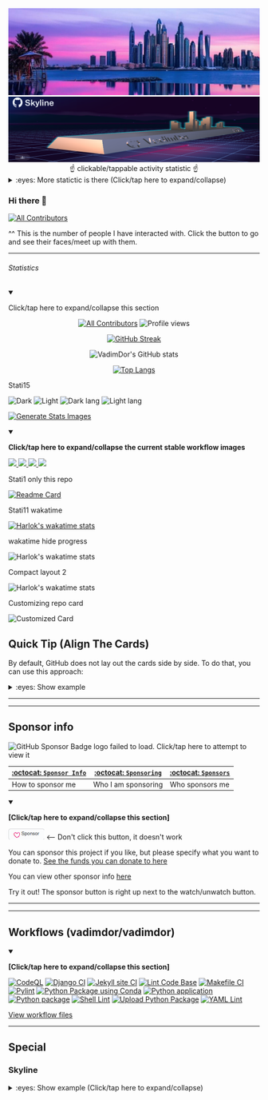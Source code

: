 <a href="https://skyline.github.com/vadimdor/2017/">
<img src="/Special/GitHub_Skyline/dubai.png"  width="100%" height="20%"><img src="/Special/GitHub_Skyline/Skyline-w.png"  width="100%" height="20%"></a><div align="center">☝️ clickable/tappable activity statistic ☝️</div>

<div></div>
<details><summary>:eyes: More statictic is there (Click/tap here to expand/collapse)</summary>
  
## Skyline 2017

<details open><summary>:eyes: More statictic is there (Click/tap here to expand/collapse)</summary>

[View skyline 2017 via GitHub skyline](https://skyline.github.com/vadimdor/2017/)

[View STL file](Special/GitHub_Skyline/2017/VadimDor-2017.stl)

</detials>

## Skyline 2018

<details><summary>:eyes: More statictic is there (Click/tap here to expand/collapse)</summary>


[View skyline 2018 via GitHub skyline](https://skyline.github.com/vadimdor/2018/)

</detials>

## Skyline 2019

<details><summary>:eyes: More statictic is there (Click/tap here to expand/collapse)</summary>


[View skyline 2019 via GitHub skyline](https://skyline.github.com/vadimdor/2019/)

</detials>

## Skyline 2020

<details><summary>:eyes: More statictic is there (Click/tap here to expand/collapse)</summary>

[View skyline 2020 via GitHub skyline](https://skyline.github.com/vadimdor/2020/)

</details>

## Skyline 2021

<details><summary>:eyes: More statictic is there (Click/tap here to expand/collapse)</summary>

[View skyline 2021 via GitHub skyline](https://skyline.github.com/vadimdor/2021/)  |  [View STL file](Special/GitHub_Skyline/2021/VadimDor-2021.stl)
</details>

## Skyline 2022
It was no time for some creative

## Skyline 2023

<details open><summary>:eyes: More statictic is there (Click/tap here to expand/collapse)</summary>

[View skyline 2023 via GitHub skyline](https://skyline.github.com/vadimdor/2023/) | [View STL file (coming soon)]
</details> <!-- End of Skyline 2023 !-->

</details>
</details>
</details>
</details>
</details> <!-- End of Skyline data list !-->
 </details><!-- End of skyline section !-->


### Hi there 👋


<!--
**VadimDor/VadimDor** is a ✨ _special_ ✨ repository because its `README.md` (this file) appears on your GitHub profile.

Here are some ideas to get you started:

- 🔭 I’m currently working on ...
- 🌱 I’m currently learning ...
- 👯 I’m looking to collaborate on ...
- 🤔 I’m looking for help with ...
- 💬 Ask me about ...
- 📫 How to reach me: ...
- 😄 Pronouns: ...
- ⚡ Fun fact: ...
-->

<!-- ALL-CONTRIBUTORS-BADGE:START - Do not remove or modify this section -->
[![All Contributors](https://img.shields.io/badge/all_contributors-36-orange.svg?style=flat-square)](#contributors-)
<!-- ALL-CONTRIBUTORS-BADGE:END -->
^^ This is the number of people I have interacted with. Click the button to go and see their faces/meet up with them.

***

###### Statistics

<details open><summary><p lang="en">Click/tap here to expand/collapse this section</p></summary>

<div align="center">

[![All Contributors](https://img.shields.io/badge/all_contributors-34-orange.svg?style=flat-square)](#contributors-) ![Profile views](https://komarev.com/ghpvc/?username=vadimdor) 

[![GitHub Streak](https://github-readme-streak-stats.herokuapp.com/?user=vadimdor&theme=highcontrast)](https://github-readme-streak-stats.herokuapp.com?user=vadimdor&theme=vue-dark&locale=de)

![VadimDor's GitHub stats](https://github-readme-stats.vercel.app/api/?username=vadimdor&title_color=fff&icon_color=79ff97&text_color=9f9f9f&bg_color=000000&show_icons=true)

[![Top Langs](https://github-readme-stats.vercel.app/api/top-langs/?username=vadimdor&layout=compact&size_weight=0.5&count_weight=0.5&title_color=fff&icon_color=79ff97&text_color=9f9f9f&bg_color=000000&show_icons=true)](https://github-readme-stats.vercel.app/api/top-langs/?username=vadimdor&size_weight=0.5&count_weight=0.5&title_color=fff&icon_color=79ff97&text_color=9f9f9f&bg_color=000000&show_icons=true)

</div>

Stati15

![Dark ](https://raw.githubusercontent.com/vadimdor/VadimDor/main/generated/overview.svg#gh-dark-mode-only) 
![Light](https://raw.githubusercontent.com/vadimdor/VadimDor/main/generated/overview.svg#gh-light-mode-only) 
![Dark lang ](https://raw.githubusercontent.com/vadimdor/VadimDor/main/generated/languages.svg#gh-dark-mode-only)
![Light lang](https://raw.githubusercontent.com/vadimdor/VadimDor/main/generated/languages.svg#gh-light-mode-only)


[![Generate Stats Images](https://github.com/vadimdor/VadimDor/actions/workflows/generate_github_stats_a.yml/badge.svg)](https://github.com/vadimdor/VadimDor/actions/workflows/generate_github_stats_a.yml)


<details open><summary><p><b>Click/tap here to expand/collapse the current stable workflow images</b></p></summary>

<a href="https://github.com/jstrieb/github-stats">
<img src="https://github.com/vadimdor/VadimDor/blob/main/generated/overview.svg#gh-dark-mode-only" />
<img src="https://github.com/vadimdor/VadimDor/blob/main/generated/languages.svg#gh-dark-mode-only" />
<img src="https://github.com/vadimdor/VadimDor/blob/main/generated/overview.svg#gh-light-mode-only" />
<img src="https://github.com/vadimdor/VadimDor/blob/main/generated/languages.svg#gh-light-mode-only" />
</a>
</details>

Stati1 only this repo

[![Readme Card](https://github-readme-stats.vercel.app/api/pin/?username=vadimdor&repo=vadimdor)](https://github.com/anuraghazra/github-readme-stats)


Stati11 wakatime

[![Harlok's wakatime stats](https://github-readme-stats.vercel.app/api/wakatime?username=vadimdor)](https://github.com/anuraghazra/github-readme-stats)

wakatime hide progress

![Harlok's wakatime stats](https://github-readme-stats.vercel.app/api/wakatime?username=vadimdor&hide_progress=true)

Compact layout 2

![Harlok's wakatime stats](https://github-readme-stats.vercel.app/api/wakatime?username=vadimdor\&layout=compact)



Customizing repo card

![Customized Card](https://github-readme-stats.vercel.app/api/pin?username=vadimdor\&repo=github-readme-stats\&title_color=fff\&icon_color=f9f9f9\&text_color=9f9f9f\&bg_color=151515)

## Quick Tip (Align The Cards)

By default, GitHub does not lay out the cards side by side. To do that, you can use this approach:
<details>
<summary>:eyes: Show example</summary>

<a href="https://github.com/anuraghazra/github-readme-stats">
  <img height=200 align="center" src="https://github-readme-stats.vercel.app/api?username=vadimdor" />
</a>

<a href="https://github.com/anuraghazra/convoychat">
  <img height=200 align="center" src="https://github-readme-stats.vercel.app/api/top-langs?username=vadimdor&layout=compact&langs_count=8&card_width=320" />
</a>

***

<a href="https://github.com/anuraghazra/github-readme-stats">
  <img align="center" src="https://github-readme-stats.vercel.app/api/pin/?username=vadimdor&repo=github-readme-stats" />
</a>
<a href="https://github.com/anuraghazra/convoychat">
  <img align="center" src="https://github-readme-stats.vercel.app/api/pin/?username=vadimdor&repo=convoychat" />
</a>

</details>

---
***

## Sponsor info

<img alt="GitHub Sponsor Badge logo failed to load. Click/tap here to attempt to view it" src="/Graphics/Badges/GitHub/Sponsors/PNG/badge-sponsors-small.png" width="256" height="256"/>

| [:octocat: `Sponsor Info`](https://github.com/vadimdor/Sponsor-info/) | [:octocat: `Sponsoring`](https://github.com/vadimdor/Sponsoring/) | [:octocat: `Sponsors`](https://github.com/vadimdor/Sponsors/)
|---|---|---|
| How to sponsor me | Who I am sponsoring | Who sponsors me |

<details open><summary><p><b>[Click/tap here to expand/collapse this section]</b></p></summary>

![SponsorButton.png](SponsorButton.png) <-- Don't click this button, it doesn't work

You can sponsor this project if you like, but please specify what you want to donate to. [See the funds you can donate to here](https://github.com/vadimdor/Sponsor-info/tree/main/For-sponsors)

You can view other sponsor info [here](https://github.com/vadimdor/Sponsor-info/)

Try it out! The sponsor button is right up next to the watch/unwatch button.

</details>

***

***

## Workflows (vadimdor/vadimdor)

<details open><summary><p><b>[Click/tap here to expand/collapse this section]</b></p></summary>

[![CodeQL](https://github.com/vadimdor/vadimdor/actions/workflows/codeql-analysis.yml/badge.svg)](https://github.com/vadimdor/vadimdor/actions/workflows/codeql-analysis.yml)
[![Django CI](https://github.com/vadimdor/vadimdor/actions/workflows/django.yml/badge.svg)](https://github.com/vadimdor/vadimdor/actions/workflows/django.yml)
[![Jekyll site CI](https://github.com/vadimdor/vadimdor/actions/workflows/jekyll.yml/badge.svg)](https://github.com/vadimdor/vadimdor/actions/workflows/jekyll.yml)
[![Lint Code Base](https://github.com/vadimdor/vadimdor/actions/workflows/super-linter.yml/badge.svg)](https://github.com/vadimdor/vadimdor/actions/workflows/super-linter.yml)
[![Makefile CI](https://github.com/vadimdor/vadimdor/actions/workflows/makefile.yml/badge.svg)](https://github.com/vadimdor/vadimdor/actions/workflows/makefile.yml)
[![Pylint](https://github.com/vadimdor/vadimdor/actions/workflows/pylint.yml/badge.svg)](https://github.com/vadimdor/vadimdor/actions/workflows/pylint.yml)
[![Python Package using Conda](https://github.com/vadimdor/vadimdor/actions/workflows/python-package-conda.yml/badge.svg)](https://github.com/vadimdor/vadimdor/actions/workflows/python-package-conda.yml)
[![Python application](https://github.com/vadimdor/vadimdor/actions/workflows/python-app.yml/badge.svg)](https://github.com/vadimdor/vadimdor/actions/workflows/python-app.yml)
[![Python package](https://github.com/vadimdor/vadimdor/actions/workflows/python-package.yml/badge.svg)](https://github.com/vadimdor/vadimdor/actions/workflows/python-package.yml)
[![Shell Lint](https://github.com/vadimdor/vadimdor/actions/workflows/shell-lint.yml/badge.svg)](https://github.com/vadimdor/vadimdor/actions/workflows/shell-lint.yml)
[![Upload Python Package](https://github.com/vadimdor/vadimdor/actions/workflows/python-publish.yml/badge.svg)](https://github.com/vadimdor/vadimdor/actions/workflows/python-publish.yml)
[![YAML Lint](https://github.com/vadimdor/vadimdor/actions/workflows/yaml-lint.yml/badge.svg)](https://github.com/vadimdor/vadimdor/actions/workflows/yaml-lint.yml)

[View workflow files](https://github.com/vadimdor/vadimdor/actions/workflows/)

</details>

***


## Special

### Skyline

<details><summary>:eyes: Show example (Click/tap here to expand/collapse)</summary>
  
## Skyline 2017

<details open><summary>:eyes: Show example (Click/tap here to expand/collapse)</summary>

[View skyline 2017 via GitHub skyline](https://skyline.github.com/vadimdor/2017/)

[View STL file](Special/GitHub_Skyline/2017/VadimDor-2017.stl)

</detials>

## Skyline 2018

<details><summary>:eyes: Show example (Click/tap here to expand/collapse)</summary>


[View skyline 2018 via GitHub skyline](https://skyline.github.com/vadimdor/2018/)

</detials>

## Skyline 2019

<details><summary>:eyes: Show example (Click/tap here to expand/collapse)</summary>


[View skyline 2019 via GitHub skyline](https://skyline.github.com/vadimdor/2019/)

</detials>

## Skyline 2020

<details><summary>:eyes: Show example (Click/tap here to expand/collapse)</summary>

[View skyline 2020 via GitHub skyline](https://skyline.github.com/vadimdor/2020/)

</details>

## Skyline 2021

<details><summary>:eyes: Show example (Click/tap here to expand/collapse)</summary>

[View skyline 2021 via GitHub skyline](https://skyline.github.com/vadimdor/2021/)  |  [View STL file](Special/GitHub_Skyline/2021/VadimDor-2021.stl)
</details>

## Skyline 2022
It was no time for some creative

## Skyline 2023

<details open><summary>:eyes: Show example (Click/tap here to expand/collapse)</summary>

[View skyline 2023 via GitHub skyline](https://skyline.github.com/vadimdor/2023/) | [View STL file (coming soon)]
</details> <!-- End of Skyline 2023 !-->

</details> <!-- End of Skyline data list !-->
</details> <!-- End of skyline section !-->

***

